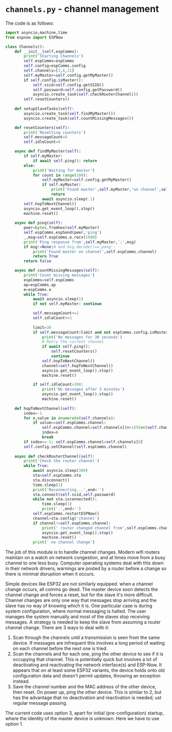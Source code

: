 # `channels.py` - channel management

The code is as follows:
```python
import asyncio,machine,time
from espnow import ESPNow

class Channels():
    def __init__(self,espComms):
        print('Starting Channels')
        self.espComms=espComms
        self.config=espComms.config
        self.channels=[1,6,11]
        self.myMaster=self.config.getMyMaster()
        if self.config.isMaster():
            self.ssid=self.config.getSSID()
            self.password=self.config.getPassword()
            asyncio.create_task(self.checkRouterChannel())
        self.resetCounters()
    
    def setupSlaveTasks(self):
        asyncio.create_task(self.findMyMaster())
        asyncio.create_task(self.countMissingMessages())

    def resetCounters(self):
        print('Resetting counters')
        self.messageCount=0
        self.idleCount=0

    async def findMyMaster(self):
        if self.myMaster:
            if await self.ping(): return
        else:
            print('Waiting for master')
            for count in range(100):
                self.myMaster=self.config.getMyMaster()
                if self.myMaster:
                    print('Found master',self.myMaster,'on channel',self.espComms.channel)
                    return
                await asyncio.sleep(.1)
        self.hopToNextChannel()
        asyncio.get_event_loop().stop()
        machine.reset()
    
    async def ping(self):
        peer=bytes.fromhex(self.myMaster)
        self.espComms.espSend(peer,'ping')
        _,msg=self.espComms.e.recv(1000)
        print('Ping response from',self.myMaster,':',msg)
        if msg!=None:# and msg.decode()=='pong':
            print('Found master on channel',self.espComms.channel)
            return True
        return False

    async def countMissingMessages(self):
        print('Count missing messages')
        espComms=self.espComms
        ap=espComms.ap
        e=espComms.e
        while True:
            await asyncio.sleep(1)
            if not self.myMaster: continue

            self.messageCount+=1
            self.idleCount+=1
            
            limit=30
            if self.messageCount>limit and not espComms.config.isMaster():
                print('No messages for 30 seconds')
                # Retry the current channel
                if await self.ping():
                    self.resetCounters()
                    continue
                self.hopToNextChannel()
                channel=self.hopToNextChannel()
                asyncio.get_event_loop().stop()
                machine.reset()

            if self.idleCount>300:
                print('No messages after 3 minutes')
                asyncio.get_event_loop().stop()
                machine.reset()
                
    def hopToNextChannel(self):
        index=-1
        for n,value in enumerate(self.channels):
            if value==self.espComms.channel:
                self.espComms.channel=self.channels[(n+1)%len(self.channels)]
                index=n
                break
        if index==-1: self.espComms.channel=self.channels[0]
        self.config.setChannel(self.espComms.channel)
    
    async def checkRouterChannel(self):
        print('Check the router channel')
        while True:
            await asyncio.sleep(300)
            sta=self.espComms.sta
            sta.disconnect()
            time.sleep(1)
            print('Reconnecting...',end='')
            sta.connect(self.ssid,self.password)
            while not sta.isconnected():
                time.sleep(1)
                print('.',end='')
            self.espComms.restartESPNow()
            channel=sta.config('channel')
            if channel!=self.espComms.channel:
                print(' router changed channel from',self.espComms.channel,'to',channel)
                asyncio.get_event_loop().stop()
                machine.reset()
            print(' no channel change')
```
The job of this module is to handle channel changes. Modern wifi routers maintain on a watch on network congestion, and at times move from a busy channel to one less busy. Computer operating systems deal with this down in their network drivers; warnings are posted by a router before a change so there is minimal disruption when it occurs.

Simple devices like ESP32 are not similarly equipped. when a channel change occurs, all comms go dead. The master device soon detects the channel change and forces a reset, but for the slave it's more difficult. Channel changes are only one way that messages stop arriving and the slave has no way of knowing which it is. One particular case is during system configuration, where normal messaging is halted. The user manages the system manually and most of the slaves stop receiving messages. A strategy is needed to keep the slave from assuming a router channel change. There are 3 ways to deal with it:

 1. Scan through the channels until a transmission is seen from the same device. If messages are infrequent this involves a long period of waiting on each channel before the next one is tried.
 1. Scan the channels and for each one, ping the other device to see if it is occupying that channel. This is potentially quick but involves a lot of deactivating and reactivating the network interface(s) and ESP-Now. It appears that on at least some ESP32 variants, the device holds onto old configuration data and doesn't permit updates, throwing an exception instead.
 1. Save the channel number and the MAC address of the other device, then reset. On power up, ping the other device. This is similar to 2, but has the advantage that no deactivation and reactivation is needed; ust regular message passing.
 
The current code uses option 3, apart for initial (pre-configuration) startup, where the identity of the master device is unknown. Here we have to use option 1.
